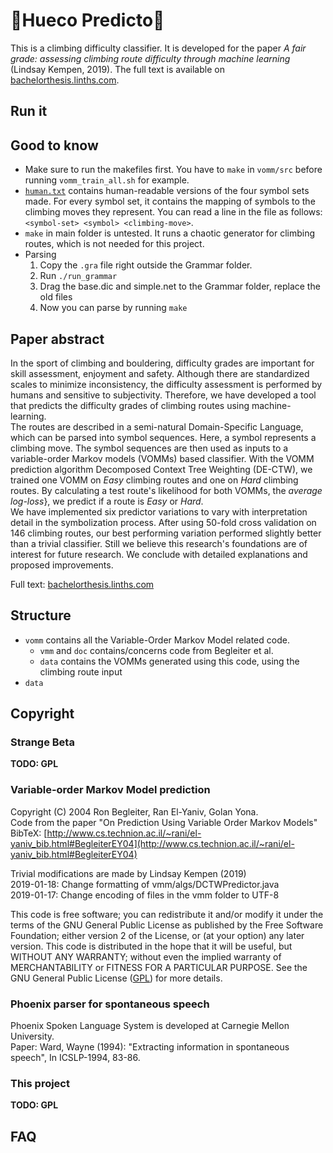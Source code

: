 # :mount_fuji:Hueco Predicto:crystal_ball:

This is a climbing difficulty classifier. It is developed for the paper _A fair grade: assessing climbing route difficulty through machine learning_ (Lindsay Kempen, 2019). The full text is available on [bachelorthesis.linths.com](http://bachelorthesis.linths.com).

## Run it

## Good to know

- Make sure to run the makefiles first. You have to `make` in `vomm/src` before running `vomm_train_all.sh` for example.
- [`human.txt`](phoenix/app/strangebeta/human.txt) contains human-readable versions of the four symbol sets made. For every symbol set, it contains the mapping of symbols to the climbing moves they represent. You can read a line in the file as follows: `<symbol-set> <symbol> <climbing-move>`.
- `make` in main folder is untested. It runs a chaotic generator for climbing routes, which is not needed for this project.
- Parsing
    1. Copy the `.gra` file right outside the Grammar folder.
    2. Run `./run_grammar`
    3. Drag the base.dic and simple.net to the Grammar folder, replace the old files
    4. Now you can parse by running `make`

## Paper abstract

In the sport of climbing and bouldering, difficulty grades are important for skill assessment, enjoyment and safety. Although there are standardized scales to minimize inconsistency, the difficulty assessment is performed by humans and sensitive to subjectivity. Therefore, we have developed a tool that predicts the difficulty grades of climbing routes using machine-learning.  
The routes are described in a semi-natural Domain-Specific Language, which can be parsed into symbol sequences. Here, a symbol represents a climbing move. The symbol sequences are then used as inputs to a variable-order Markov models (VOMMs) based classifier. With the VOMM prediction algorithm Decomposed Context Tree Weighting (DE-CTW), we trained one VOMM on _Easy_ climbing routes and one on _Hard_ climbing routes. By calculating a test route's likelihood for both VOMMs, the _average log-loss_}, we predict if a route is _Easy_ or _Hard_.  
We have implemented six predictor variations to vary with interpretation detail in the symbolization process. After using 50-fold cross validation on 146 climbing routes, our best performing variation performed slightly better than a trivial classifier. Still we believe this research's foundations are of interest for future research. We conclude with detailed explanations and proposed improvements.

Full text: [bachelorthesis.linths.com](http://bachelorthesis.linths.com)

## Structure

- `vomm` contains all the Variable-Order Markov Model related code.
  - `vmm` and `doc` contains/concerns code from Begleiter et al.
  - `data` contains the VOMMs generated using this code, using the climbing route input
- `data`

## Copyright

### Strange Beta

**TODO: GPL**

### Variable-order Markov Model prediction

Copyright (C) 2004  Ron Begleiter, Ran El-Yaniv, Golan Yona.  
Code from the paper "On Prediction Using Variable Order Markov Models"  
BibTeX: [http://www.cs.technion.ac.il/~rani/el-yaniv_bib.html#BegleiterEY04](http://www.cs.technion.ac.il/~rani/el-yaniv_bib.html#BegleiterEY04)

Trivial modifications are made by Lindsay Kempen (2019)  
2019-01-18: Change formatting of vmm/algs/DCTWPredictor.java  
2019-01-17: Change encoding of files in the vmm folder to UTF-8

This code is free software; you can redistribute it and/or modify it under the terms of the GNU General Public License as published by the Free Software Foundation; either version 2 of the License, or (at your option) any later version. This code is distributed in the hope that it will be useful, but WITHOUT ANY WARRANTY; without even the implied warranty of MERCHANTABILITY or FITNESS FOR A PARTICULAR PURPOSE. See the GNU General Public License ([GPL](http://www.gnu.org/copyleft/gpl.html)) for more details.

### Phoenix parser for spontaneous speech

Phoenix Spoken Language System is developed at Carnegie Mellon University.  
Paper: Ward, Wayne (1994): "Extracting information in spontaneous speech", In ICSLP-1994, 83-86.

### This project

**TODO: GPL**


## FAQ
